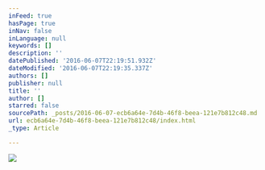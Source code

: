 ```yaml
---
inFeed: true
hasPage: true
inNav: false
inLanguage: null
keywords: []
description: ''
datePublished: '2016-06-07T22:19:51.932Z'
dateModified: '2016-06-07T22:19:35.337Z'
authors: []
publisher: null
title: ''
author: []
starred: false
sourcePath: _posts/2016-06-07-ecb6a64e-7d4b-46f8-beea-121e7b812c48.md
url: ecb6a64e-7d4b-46f8-beea-121e7b812c48/index.html
_type: Article

---
```

![](https://the-grid-user-content.s3-us-west-2.amazonaws.com/137749a5-4250-424f-b10d-8742a6259b69.jpg)